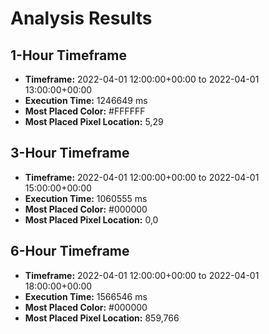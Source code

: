 # Analysis Results

## 1-Hour Timeframe
- **Timeframe:** 2022-04-01 12:00:00+00:00 to 2022-04-01 13:00:00+00:00
- **Execution Time:** 1246649 ms
- **Most Placed Color:** #FFFFFF
- **Most Placed Pixel Location:** 5,29

## 3-Hour Timeframe
- **Timeframe:** 2022-04-01 12:00:00+00:00 to 2022-04-01 15:00:00+00:00
- **Execution Time:** 1060555 ms
- **Most Placed Color:** #000000
- **Most Placed Pixel Location:** 0,0

## 6-Hour Timeframe
- **Timeframe:** 2022-04-01 12:00:00+00:00 to 2022-04-01 18:00:00+00:00
- **Execution Time:** 1566546 ms
- **Most Placed Color:** #000000
- **Most Placed Pixel Location:** 859,766

